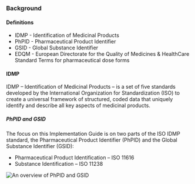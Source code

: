 ### Background

#### Definitions
- IDMP - Identification of Medicinal Products
- PhPID - Pharmaceutical Product Identifier
- GSID - Global Substance Identifier
- EDQM - European Directorate for the Quality of Medicines & HealthCare Standard Terms for pharmaceutical dose forms

#### IDMP

IDMP – Identification of Medicinal Products – is a set of five standards developed by the International Organization for Standardization (ISO) to create a universal framework of structured, coded data that uniquely identify and describe all key aspects of medicinal products. 

##### PhPID and GSID 

The focus on this Implementation Guide is on two parts of the ISO IDMP standard, the Pharmaceutical Product Identifier (PhPID) and the Global Substance Identifier (GSID):
- Pharmaceutical Product Identification – ISO 11616 
- Substance Identification – ISO 11238 

<img src="Overview.png" alt="An overview of PhPID and GSID"/>





